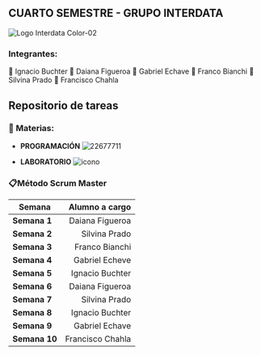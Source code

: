 ## CUARTO SEMESTRE - GRUPO INTERDATA

![Logo Interdata Color-02](https://user-images.githubusercontent.com/112593194/236959451-08cbc3fb-cc4a-4650-aeaa-2996dbb91046.jpg)

### Integrantes:
:small_blue_diamond: Ignacio Buchter
:small_blue_diamond: Daiana Figueroa
:small_blue_diamond: Gabriel Echave 
:small_blue_diamond: Franco Bianchi 
:small_blue_diamond: Silvina Prado
:small_blue_diamond: Francisco Chahla 
## Repositorio de tareas

### 📓 Materias:
- **PROGRAMACIÓN** ![22677711](https://user-images.githubusercontent.com/112593194/236962858-d004ca2a-0dca-458a-91eb-0d86ddde0fcf.jpg)

- **LABORATORIO** ![icono](https://user-images.githubusercontent.com/112593194/236960971-c047db55-f1d5-4e38-9cc3-3de0606871ab.jpg)

### 📋Método Scrum Master
|   Semana | Alumno a cargo |
| --------- | -----:|
| **Semana 1**  | Daiana Figueroa |
| **Semana 2**  | Silvina Prado |
| **Semana 3**  | Franco Bianchi|
| **Semana 4**  | Gabriel Echeve |
| **Semana 5**  | Ignacio Buchter |
| **Semana 6**  | Daiana Figueroa |
| **Semana 7**  | Silvina Prado |
| **Semana 8**  | Ignacio Buchter  |
| **Semana 9**  | Gabriel Echave |
| **Semana 10** | Francisco Chahla  |
